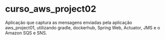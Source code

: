 # curso_aws_project02
Aplicação que captura as mensagens enviadas pela aplicação aws_project01, utilizando gradle, dockerhub, Spring Web, Actuator, JMS e o Amazon SQS e SNS.
